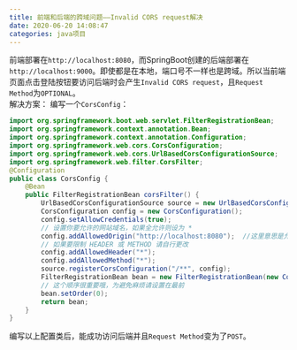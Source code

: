 ```yaml
---
title: 前端和后端的跨域问题——Invalid CORS request解决
date: 2020-06-20 14:08:47
categories: java项目
---
```

前端部署在`http://localhost:8080`，而SpringBoot创建的后端部署在`http://localhost:9000`。即使都是在本地，端口号不一样也是跨域。所以当前端页面点击登陆按钮要访问后端时会产生`Invalid CORS request`，且`Request Method`为`OPTIONAL`。<br/>
解决方案：
编写一个`CorsConfig`：
```java
import org.springframework.boot.web.servlet.FilterRegistrationBean;
import org.springframework.context.annotation.Bean;
import org.springframework.context.annotation.Configuration;
import org.springframework.web.cors.CorsConfiguration;
import org.springframework.web.cors.UrlBasedCorsConfigurationSource;
import org.springframework.web.filter.CorsFilter;
@Configuration
public class CorsConfig {
    @Bean
    public FilterRegistrationBean corsFilter() {
        UrlBasedCorsConfigurationSource source = new UrlBasedCorsConfigurationSource();
        CorsConfiguration config = new CorsConfiguration();
        config.setAllowCredentials(true);
        // 设置你要允许的网站域名，如果全允许则设为 *
        config.addAllowedOrigin("http://localhost:8080");  //这里意思是允许端口号为8080的来访问服务器
        // 如果要限制 HEADER 或 METHOD 请自行更改
        config.addAllowedHeader("*");
        config.addAllowedMethod("*");
        source.registerCorsConfiguration("/**", config);
        FilterRegistrationBean bean = new FilterRegistrationBean(new CorsFilter(source));
        // 这个顺序很重要哦，为避免麻烦请设置在最前
        bean.setOrder(0);
        return bean;
    }
}
```
编写以上配置类后，能成功访问后端并且`Request Method`变为了`POST`。